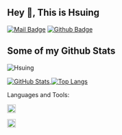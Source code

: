 ## Hey 👋, This is Hsuing

[![Mail Badge](https://img.shields.io/badge/-nnaigos@gmail.com-c14438?style=flat&logo=Gmail&logoColor=white&link=mailto:nnaigos@gmail.com)](nnaigos@gmail.com) [![Github Badge](https://img.shields.io/badge/-Hsuing-grey?style=flat&logo=github&logoColor=white&link=https://github.com/Hsuing/)](https://www.github.com/Hsuing/)

## Some of my Github Stats
<p align=left> <img src=https://komarev.com/ghpvc/?username=Hsuing alt=Hsuing /> </p>

<a href="https://github.com/Hsuing">
  <img align="center" alt="GitHub Stats" src="https://github-readme-stats.vercel.app/api?username=Hsuing&show_icons=true&include_all_commits=true" />
</a>
<a href="https://github.com/ryyyc">
  <img align="center" alt="Top Langs" src="https://github-readme-stats.vercel.app/api/top-langs/?username=Hsuing&layout=compact" />
</a>

Languages and Tools:

<code><img height="20" src="https://book.ikubernetes.net/favicon-gopher.svg" alt="Go"></code>

<code><img height="20" src="https://camo.githubusercontent.com/375b6dfe203b98d1d3c46fe337f1eece235926b5c7aa31ab1fede960fe7c3c2b/68747470733a2f2f7777772e766563746f726c6f676f2e7a6f6e652f6c6f676f732f676e755f626173682f676e755f626173682d617232312e737667" alt="BASH"></code>

<!--
**Hsuing/Hsuing** is a ✨ _special_ ✨ repository because its `README.md` (this file) appears on your GitHub profile.

Here are some ideas to get you started:

- 🔭 I’m currently working on ...
- 🌱 I’m currently learning ...
- 👯 I’m looking to collaborate on ...
- 🤔 I’m looking for help with ...
- 💬 Ask me about ...
- 📫 How to reach me: ...
- 😄 Pronouns: ...
- ⚡ Fun fact: ...
-->
